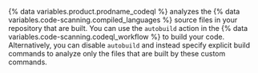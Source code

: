 {% data variables.product.prodname_codeql %} analyzes the {% data variables.code-scanning.compiled_languages %} source files in your repository that are built. You can use the `autobuild` action in the {% data variables.code-scanning.codeql_workflow %} to build your code. Alternatively, you can disable `autobuild` and instead specify explicit build commands to analyze only the files that are built by these custom commands.